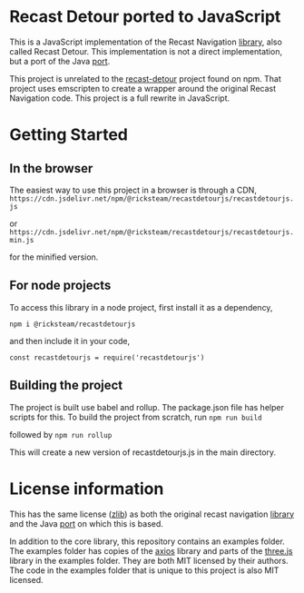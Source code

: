 # Recast Detour ported to JavaScript

This is a JavaScript implementation of the Recast Navigation [library](https://github.com/recastnavigation/recastnavigation), also called Recast Detour. This implementation is not a direct implementation, but a port of the Java [port](https://github.com/ppiastucki/recast4j).

This project is unrelated to the [recast-detour](https://www.npmjs.com/package/recast-detour) project found on npm. That project uses emscripten to create a wrapper around the original Recast Navigation code. This project is a full rewrite in JavaScript.

# Getting Started

## In the browser

The easiest way to use this project in a browser is through a CDN, 
```https://cdn.jsdelivr.net/npm/@ricksteam/recastdetourjs/recastdetourjs.js```

or 
```https://cdn.jsdelivr.net/npm/@ricksteam/recastdetourjs/recastdetourjs.min.js```

for the minified version.

## For node projects

To access this library in a node project, first install it as a dependency,

```npm i @ricksteam/recastdetourjs```

and then include it in your code,

```const recastdetourjs = require('recastdetourjs')```

## Building the project
The project is built use babel and rollup. The package.json file has helper scripts for this. To build the project from scratch, run
```npm run build```

followed by
```npm run rollup```

This will create a new version of recastdetourjs.js in the main directory.

# License information

This has the same license ([zlib](https://opensource.org/licenses/Zlib)) as both the original recast navigation [library](https://github.com/recastnavigation/recastnavigation) and the Java [port](https://github.com/ppiastucki/recast4j) on which this is based.

In addition to the core library, this repository contains an examples folder. The examples folder has copies of the [axios](https://github.com/axios/axios) library and parts of the [three.js](https://github.com/mrdoob/three.js/) library in the examples folder. They are both MIT licensed by their authors. The code in the examples folder that is unique to this project is also MIT licensed.
